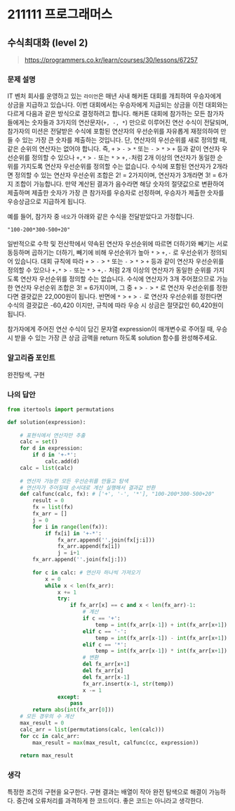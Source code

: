 # 211111 프로그래머스

## 수식최대화 (level 2)

> https://programmers.co.kr/learn/courses/30/lessons/67257

### 문제 설명

IT 벤처 회사를 운영하고 있는 `라이언`은 매년 사내 해커톤 대회를 개최하여 우승자에게 상금을 지급하고 있습니다.
이번 대회에서는 우승자에게 지급되는 상금을 이전 대회와는 다르게 다음과 같은 방식으로 결정하려고 합니다.
해커톤 대회에 참가하는 모든 참가자들에게는 숫자들과 3가지의 연산문자(`+, -, *`) 만으로 이루어진 연산 수식이 전달되며, 참가자의 미션은 전달받은 수식에 포함된 연산자의 우선순위를 자유롭게 재정의하여 만들 수 있는 가장 큰 숫자를 제출하는 것입니다.
단, 연산자의 우선순위를 새로 정의할 때, 같은 순위의 연산자는 없어야 합니다. 즉, `+` > `-` > `*` 또는 `-` > `*` > `+` 등과 같이 연산자 우선순위를 정의할 수 있으나 `+,*` > `-` 또는 `*` > `+,-`처럼 2개 이상의 연산자가 동일한 순위를 가지도록 연산자 우선순위를 정의할 수는 없습니다. 수식에 포함된 연산자가 2개라면 정의할 수 있는 연산자 우선순위 조합은 2! = 2가지이며, 연산자가 3개라면 3! = 6가지 조합이 가능합니다.
만약 계산된 결과가 음수라면 해당 숫자의 절댓값으로 변환하여 제출하며 제출한 숫자가 가장 큰 참가자를 우승자로 선정하며, 우승자가 제출한 숫자를 우승상금으로 지급하게 됩니다.

예를 들어, 참가자 중 `네오`가 아래와 같은 수식을 전달받았다고 가정합니다.

```
"100-200*300-500+20"
```

일반적으로 수학 및 전산학에서 약속된 연산자 우선순위에 따르면 더하기와 빼기는 서로 동등하며 곱하기는 더하기, 빼기에 비해 우선순위가 높아 `*` > `+,-` 로 우선순위가 정의되어 있습니다.
대회 규칙에 따라 `+` > `-` > `*` 또는 `-` > `*` > `+` 등과 같이 연산자 우선순위를 정의할 수 있으나 `+,*` > `-` 또는 `*` > `+,-` 처럼 2개 이상의 연산자가 동일한 순위를 가지도록 연산자 우선순위를 정의할 수는 없습니다.
수식에 연산자가 3개 주어졌으므로 가능한 연산자 우선순위 조합은 3! = 6가지이며, 그 중 `+` > `-` > `*` 로 연산자 우선순위를 정한다면 결괏값은 22,000원이 됩니다.
반면에 `*` > `+` > `-` 로 연산자 우선순위를 정한다면 수식의 결괏값은 -60,420 이지만, 규칙에 따라 우승 시 상금은 절댓값인 60,420원이 됩니다.

참가자에게 주어진 연산 수식이 담긴 문자열 expression이 매개변수로 주어질 때, 우승 시 받을 수 있는 가장 큰 상금 금액을 return 하도록 solution 함수를 완성해주세요.

### 알고리즘 포인트

완전탐색, 구현

### 나의 답안

```python
from itertools import permutations

def solution(expression):
    
    # 표현식에서 연산자만 추출
    calc = set()
    for d in expression:
        if d in '+-*':
            calc.add(d)
    calc = list(calc)
    
    # 연산자 가능한 모든 우선순위를 만들고 탐색
    # 연산자가 주어질때 순서대로 계산 실행해서 결과값 반환
    def calfunc(calc, fx): # ['+', '-', '*'], "100-200*300-500+20"
        result = 0
        fx = list(fx)
        fx_arr = []
        j = 0
        for i in range(len(fx)):
            if fx[i] in '+-*':
                fx_arr.append(''.join(fx[j:i]))
                fx_arr.append(fx[i])
                j = i+1
        fx_arr.append(''.join(fx[j:]))
        
        for c in calc: # 연산자 하나씩 가져오기
            x = 0
            while x < len(fx_arr):
                x += 1
                try:
                    if fx_arr[x] == c and x < len(fx_arr)-1:
                        # 계산
                        if c == '+':
                            temp = int(fx_arr[x-1]) + int(fx_arr[x+1])
                        elif c == '-':
                            temp = int(fx_arr[x-1]) - int(fx_arr[x+1])
                        elif c == '*':
                            temp = int(fx_arr[x-1]) * int(fx_arr[x+1])
                        # 변환
                        del fx_arr[x+1]
                        del fx_arr[x]
                        del fx_arr[x-1]
                        fx_arr.insert(x-1, str(temp))
                        x -= 1
                except:
                    pass
        return abs(int(fx_arr[0]))
    # 모든 경우의 수 계산
    max_result = 0
    calc_arr = list(permutations(calc, len(calc)))
    for cc in calc_arr:
        max_result = max(max_result, calfunc(cc, expression))
        
    return max_result
```

### 생각

특정한 조건의 구현을 요구한다. 구현 결과는 배열이 작아 완전 탐색으로 해결이 가능하다. 중간에 오류처리를 과격하게 한 코드이다. 좋은 코드는 아니라고 생각한다.
